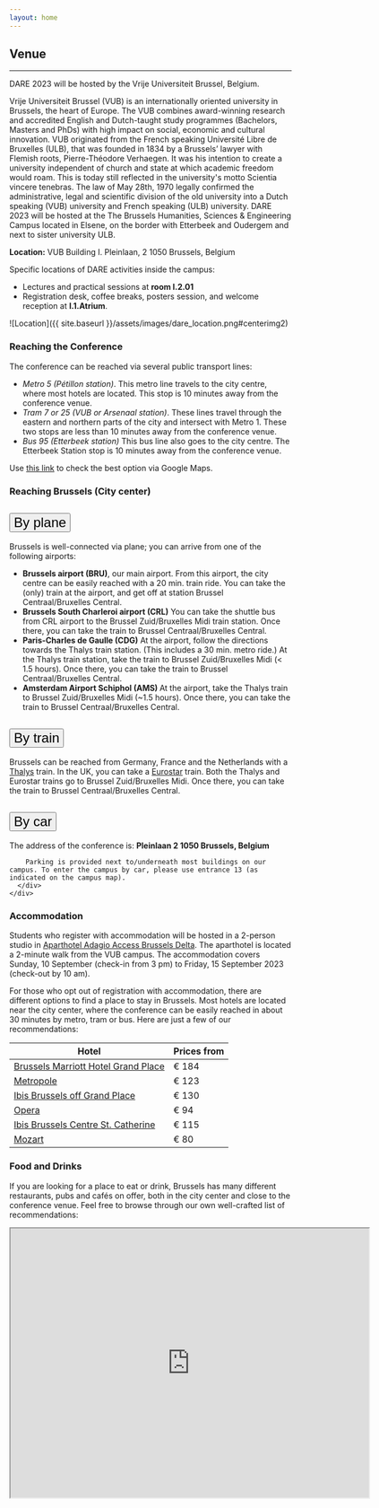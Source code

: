 ```yaml
---
layout: home
---
```


## Venue

<hr>

DARE 2023 will be hosted by the Vrije Universiteit Brussel, Belgium.


Vrije Universiteit Brussel (VUB) is an internationally oriented university in Brussels, the heart of Europe. The VUB combines award-winning research and accredited English and Dutch-taught study programmes (Bachelors, Masters and PhDs) with high impact on social, economic and cultural innovation. VUB originated from the French speaking Université Libre de Bruxelles (ULB), that was founded in 1834 by a Brussels’ lawyer with Flemish roots, Pierre-Théodore Verhaegen. It was his intention to create a university independent of church and state at which academic freedom would roam. This is today still reflected in the university's motto Scientia vincere tenebras. The law of May 28th, 1970 legally confirmed the administrative, legal and scientific division of the old university into a Dutch speaking (VUB) university and French speaking (ULB) university. DARE 2023 will be hosted at the The Brussels Humanities, Sciences & Engineering Campus located in Elsene, on the border with Etterbeek and Oudergem and next to sister university ULB.

**Location:** VUB Building I. Pleinlaan, 2 1050 Brussels, Belgium 

Specific locations of DARE activities inside the campus:
- Lectures and practical sessions at **room I.2.01**
- Registration desk, coffee breaks, posters session, and welcome reception at **I.1.Atrium**.

![Location]({{ site.baseurl }}/assets/images/dare_location.png#centerimg2) 

<!-- 

{% if site.conference.location.map %}

  <div id="map" class="mt-4 mb-3"></div>

{% endif %} 

-->
### Reaching the Conference
The conference can be reached via several public transport lines:

- *Metro 5 (Pétillon station)*. This metro line travels to the city centre, where most hotels are located. This stop is 10 minutes away from the conference venue.
- *Tram 7 or 25 (VUB or Arsenaal station)*. These lines travel through the eastern and northern parts of the city and intersect with Metro 1. These two stops are less than 10 minutes away from the conference venue.
- *Bus 95 (Etterbeek station)* This bus line also goes to the city centre. The Etterbeek Station stop is 10 minutes away from the conference venue.

Use <a href="https://goo.gl/maps/QFD6sfGqaxWPMnat7">this link</a> to check the best option via Google Maps.

### Reaching Brussels (City center)

<div class="accordion mb-3" id="accordionExample">
  <div class="card">
    <div class="card-header" id="headingOne">
      <h2 class="mb-0">
        <button class="btn btn-block text-left" style="font-size : 1.5rem;" type="button" data-toggle="collapse" data-target="#collapseOne" aria-expanded="true" aria-controls="collapseOne">
          By plane
        </button>
      </h2>
    </div>
    <div id="collapseOne" class="collapse" aria-labelledby="headingOne" data-parent="#accordionExample">
      <div class="card-body">
      Brussels is well-connected via plane; you can arrive from one of the following airports:
      <ul>
        <li> 
          <strong>Brussels airport (BRU)</strong>, our main airport. From this airport, the city centre can be easily reached with a 20 min. train ride. You can take the (only) train at the airport, and get off at station Brussel Centraal/Bruxelles Central. 
        </li>
        <li> 
          <strong>Brussels South Charleroi airport (CRL)</strong> You can take the shuttle bus from CRL airport to the Brussel Zuid/Bruxelles Midi train station. Once there, you can take the train to Brussel Centraal/Bruxelles Central.
        </li>
        <li>
          <strong>Paris-Charles de Gaulle (CDG)</strong> At the airport, follow the directions towards the Thalys train station. (This includes a 30 min. metro ride.) At the Thalys train station, take the train to Brussel Zuid/Bruxelles Midi (< 1.5 hours). Once there, you can take the train to Brussel Centraal/Bruxelles Central.
        </li>
        <li>
          <strong>Amsterdam Airport Schiphol (AMS) </strong> At the airport, take the Thalys train to Brussel Zuid/Bruxelles Midi (~1.5 hours). Once there, you can take the train to Brussel Centraal/Bruxelles Central.
      </li>
      </ul>
      </div>
    </div>
  </div>
  <div class="card">
    <div class="card-header" id="headingTwo">
      <h2 class="mb-0">
        <button class="btn btn-block text-left collapsed" style="font-size : 1.5rem;" type="button" data-toggle="collapse" data-target="#collapseTwo" aria-expanded="false" aria-controls="collapseTwo">
          By train
        </button>
      </h2>
    </div>
    <div id="collapseTwo" class="collapse" aria-labelledby="headingTwo" data-parent="#accordionExample">
      <div class="card-body">
       Brussels can be reached from Germany, France and the Netherlands with a <a href="https://www.thalys.com/be/en">Thalys</a> train. In the UK, you can take a <a href="http://www.eurostar.com/">Eurostar</a> train. Both the Thalys and Eurostar trains go to Brussel Zuid/Bruxelles Midi. Once there, you can take the train to Brussel Centraal/Bruxelles Central.
      </div>
    </div>
  </div>

  <div class="card">
    <div class="card-header" id="headingThree">
      <h2 class="mb-0">
        <button class="btn  btn-block text-left collapsed" style="font-size : 1.5rem;" type="button" data-toggle="collapse" data-target="#collapseThree" aria-expanded="false" aria-controls="collapseThree">
          By car
        </button>
      </h2>
    </div>
    <div id="collapseThree" class="collapse" aria-labelledby="headingThree" data-parent="#accordionExample">
      <div class="card-body">
        The address of the conference is: <strong>Pleinlaan 2 1050 Brussels, Belgium</strong>

        Parking is provided next to/underneath most buildings on our campus. To enter the campus by car, please use entrance 13 (as indicated on the campus map).
      </div>
    </div>
  </div>
</div>

### Accommodation

Students who register with accommodation will be hosted in a 2-person studio in 
 <a href="https://all.accor.com/hotel/B5M6/index.en.shtml">Aparthotel Adagio Access Brussels Delta</a>. The aparthotel is located a 2-minute walk from the VUB campus. The accommodation covers Sunday, 10 September (check-in from 3 pm) to Friday, 15 September 2023 (check-out by 10 am).

For those who opt out of registration with accommodation, there are different options to find a place to stay in Brussels. Most hotels are located near the city center, where the conference can be easily reached in about 30 minutes by metro, tram or bus. Here are just a few of our recommendations:

<table class="table table-hover table-sm text-nowrap w-auto">
  <thead>
    <tr>
      <th class="th-sm">Hotel</th>
      <th class="th-sm">Prices from</th>
    </tr>
  </thead>
  <tbody>
    <tr>
      <td> 
        <a href="https://www.marriott.com/hotels/travel/brudt-brussels-marriott-hotel-grand-place/">Brussels Marriott Hotel Grand Place</a>
      </td>
      <td>€ 184</td>
    </tr>
    <tr><td> <a href="http://www.metropolehotel.com/en">Metropole</a> </td><td> € 123 </td></tr>
    <tr><td> <a href="http://www.ibis.com/gb/hotel-1046-ibis-brussels-off-grand-place/index.shtml">Ibis Brussels off Grand Place</a> </td><td> € 130 </td></tr>
    <tr><td> <a href="http://www.hotel-opera.be/">Opera</a> </td><td> € 94 </td></tr>
    <tr><td> <a href="http://www.ibis.com/nl/hotel-1454-ibis-brussels-centre-st-catherine/index.shtml">Ibis Brussels Centre St. Catherine</a> </td><td> € 115 </td></tr>
    <tr><td> <a href="http://mozart.brussels-hotels.net/en/">Mozart</a> </td><td> € 80 </td></tr>
    <!-- <tr><td> <a href="http://www.lesaubergesdejeunesse.be/en_US/website/action/hotel?id=1">Youth hostel Génération Europe</a> </td><td> € 58 </td></tr>
    <tr><td> <a href="http://www.lesaubergesdejeunesse.be/en_US/website/action/hotel?id=2">Youth hostel Jacques Brel</a> </td><td> € 58 </td></tr> -->
  </tbody>
</table>

### Food and Drinks
If you are looking for a place to eat or drink, Brussels has many different restaurants, pubs and cafés on offer, both in the city center and close to the conference venue. Feel free to browse through our own well-crafted list of recommendations:

<iframe src="https://www.google.com/maps/d/u/0/embed?mid=1cNe7CxOMEp3OzXAjKl6GQ_DQN4lDzn35&ehbc=2E312F" width="640" height="480"></iframe>
